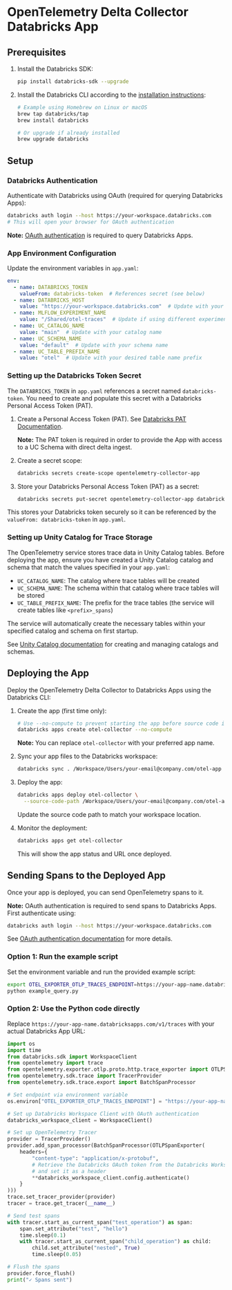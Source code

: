 # OpenTelemetry Delta Collector Databricks App

## Prerequisites

1. Install the Databricks SDK:
   ```bash
   pip install databricks-sdk --upgrade
   ```

2. Install the Databricks CLI according to the [installation instructions](https://docs.databricks.com/aws/en/dev-tools/cli/install):
   ```bash
   # Example using Homebrew on Linux or macOS
   brew tap databricks/tap
   brew install databricks

   # Or upgrade if already installed
   brew upgrade databricks
   ```

## Setup

### Databricks Authentication

Authenticate with Databricks using OAuth (required for querying Databricks Apps):
```bash
databricks auth login --host https://your-workspace.databricks.com
# This will open your browser for OAuth authentication
```

**Note:** [OAuth authentication](https://docs.databricks.com/aws/en/dev-tools/auth/oauth-u2m?language=Python#automatic-authorization-with-unified-client-authentication) is required to query Databricks Apps.

### App Environment Configuration

Update the environment variables in `app.yaml`:

```yaml
env:
  - name: DATABRICKS_TOKEN
    valueFrom: databricks-token  # References secret (see below)
  - name: DATABRICKS_HOST
    value: "https://your-workspace.databricks.com"  # Update with your workspace URL
  - name: MLFLOW_EXPERIMENT_NAME
    value: "/Shared/otel-traces"  # Update if using different experiment
  - name: UC_CATALOG_NAME
    value: "main"  # Update with your catalog name
  - name: UC_SCHEMA_NAME
    value: "default"  # Update with your schema name
  - name: UC_TABLE_PREFIX_NAME
    value: "otel"  # Update with your desired table name prefix
```

### Setting up the Databricks Token Secret

The `DATABRICKS_TOKEN` in `app.yaml` references a secret named `databricks-token`. You need to create and populate this secret with a Databricks Personal Access Token (PAT).

1. Create a Personal Access Token (PAT). See [Databricks PAT Documentation](https://docs.databricks.com/en/dev-tools/auth/pat.html).
   
   **Note:** The PAT token is required in order to provide the App with access to a UC Schema with direct delta ingest.

2. Create a secret scope:
   ```bash
   databricks secrets create-scope opentelemetry-collector-app
   ```

3. Store your Databricks Personal Access Token (PAT) as a secret:
   ```bash
   databricks secrets put-secret opentelemetry-collector-app databricks-token --string-value "your-actual-token-here"
   ```

This stores your Databricks token securely so it can be referenced by the `valueFrom: databricks-token` in `app.yaml`.

### Setting up Unity Catalog for Trace Storage

The OpenTelemetry service stores trace data in Unity Catalog tables. Before deploying the app, ensure you have created a Unity Catalog catalog and schema that match the values specified in your `app.yaml`:

- `UC_CATALOG_NAME`: The catalog where trace tables will be created
- `UC_SCHEMA_NAME`: The schema within that catalog where trace tables will be stored
- `UC_TABLE_PREFIX_NAME`: The prefix for the trace tables (the service will create tables like `<prefix>_spans`)

The service will automatically create the necessary tables within your specified catalog and schema on first startup.

See [Unity Catalog documentation](https://docs.databricks.com/en/data-governance/unity-catalog/index.html) for creating and managing catalogs and schemas.

## Deploying the App

Deploy the OpenTelemetry Delta Collector to Databricks Apps using the Databricks CLI:

1. Create the app (first time only):
   ```bash
   # Use --no-compute to prevent starting the app before source code is synced
   databricks apps create otel-collector --no-compute
   ```

   **Note:** You can replace `otel-collector` with your preferred app name.

2. Sync your app files to the Databricks workspace:
   ```bash
   databricks sync . /Workspace/Users/your-email@company.com/otel-app
   ```

3. Deploy the app:
   ```bash
   databricks apps deploy otel-collector \
     --source-code-path /Workspace/Users/your-email@company.com/otel-app
   ```

   Update the source code path to match your workspace location.

4. Monitor the deployment:
   ```bash
   databricks apps get otel-collector
   ```

   This will show the app status and URL once deployed.


## Sending Spans to the Deployed App

Once your app is deployed, you can send OpenTelemetry spans to it.

**Note:** OAuth authentication is required to send spans to Databricks Apps. First authenticate using:
```bash
databricks auth login --host https://your-workspace.databricks.com
```
See [OAuth authentication documentation](https://docs.databricks.com/aws/en/dev-tools/auth/oauth-u2m?language=Python#automatic-authorization-with-unified-client-authentication) for more details.

### Option 1: Run the example script

Set the environment variable and run the provided example script:
```bash
export OTEL_EXPORTER_OTLP_TRACES_ENDPOINT=https://your-app-name.databricksapps.com/v1/traces
python example_query.py
```

### Option 2: Use the Python code directly

Replace `https://your-app-name.databricksapps.com/v1/traces` with your actual Databricks App URL:

```python
import os
import time
from databricks.sdk import WorkspaceClient
from opentelemetry import trace
from opentelemetry.exporter.otlp.proto.http.trace_exporter import OTLPSpanExporter
from opentelemetry.sdk.trace import TracerProvider
from opentelemetry.sdk.trace.export import BatchSpanProcessor

# Set endpoint via environment variable
os.environ["OTEL_EXPORTER_OTLP_TRACES_ENDPOINT"] = "https://your-app-name.databricksapps.com/v1/traces"

# Set up Databricks Workspace Client with OAuth authentication
databricks_workspace_client = WorkspaceClient()

# Set up OpenTelemetry Tracer
provider = TracerProvider()
provider.add_span_processor(BatchSpanProcessor(OTLPSpanExporter(
    headers={
        "content-type": "application/x-protobuf",
        # Retrieve the Databricks OAuth token from the Databricks Workspace Client
        # and set it as a header
        **databricks_workspace_client.config.authenticate()
    }
)))
trace.set_tracer_provider(provider)
tracer = trace.get_tracer(__name__)

# Send test spans
with tracer.start_as_current_span("test_operation") as span:
    span.set_attribute("test", "hello")
    time.sleep(0.1)
    with tracer.start_as_current_span("child_operation") as child:
        child.set_attribute("nested", True)
        time.sleep(0.05)

# Flush the spans
provider.force_flush()
print("✓ Spans sent")
```
